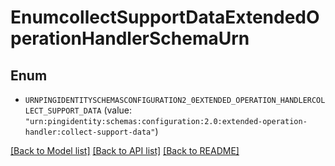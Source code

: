 # EnumcollectSupportDataExtendedOperationHandlerSchemaUrn

## Enum


* `URNPINGIDENTITYSCHEMASCONFIGURATION2_0EXTENDED_OPERATION_HANDLERCOLLECT_SUPPORT_DATA` (value: `"urn:pingidentity:schemas:configuration:2.0:extended-operation-handler:collect-support-data"`)


[[Back to Model list]](../README.md#documentation-for-models) [[Back to API list]](../README.md#documentation-for-api-endpoints) [[Back to README]](../README.md)


